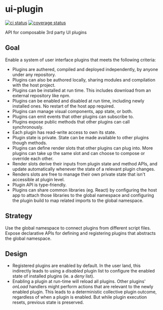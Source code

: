 # ui-plugin

[![ci status](https://github.com/skidding/ui-plugin/actions/workflows/test.yml/badge.svg)](https://github.com/skidding/ui-plugin/actions/workflows/test.yml)
[![coverage status](https://codecov.io/gh/skidding/ui-plugin/graph/badge.svg?token=7I0GQXENGB)](https://codecov.io/gh/skidding/ui-plugin)

API for composable 3rd party UI plugins

## Goal

Enable a system of user interface plugins that meets the following criteria:

- Plugins are authered, compiled and deployed independently, by anyone under any repository.
- Plugins can also be authored locally, sharing modules and compilation with the host project.
- Plugins can be installed at run time. This includes download from an external repository like npm.
- Plugins can be enabled and disabled at run time, including newly installed ones. No restart of the host app required.
- Plugins can manage visual components, app state, or both.
- Plugins can emit events that other plugins can subscribe to.
- Plugins expose public methods that other plugins can call synchronously.
- Each plugin has read-write access to own its state.
- Plugin state is private. State can be made available to other plugins though methods.
- Plugins can define render slots that other plugins can plug into. More plugins can take up the same slot and can choose to compose or override each other.
- Render slots derive their inputs from plugin state and method APIs, and update automatically whenever the state of a relevant plugin changes.
- Renders slots are free to manage their own private state that isn't accessible at plugin level.
- Plugin API is type-friendly.
- Plugins can share common libraries (eg. React) by configuring the host app to attach those libraries to the global namespace and configuring the plugin build to map related imports to the global namespace.

## Strategy

Use the global namespace to connect plugins from different script files. Expose declarative APIs for defining and registering plugins that abstracts the global namespace.

## Design

- Registered plugins are enabled by default. In the user land, this indirectly leads to using a _disabled_ plugin list to configure the enabled state of installed plugins (ie. a _deny_ list).
- Enabling a plugin at run-time will reload all plugins. Other plugins' _onLoad_ handlers might perform actions that are relevant to the newly enabled plugin. This leads to a deterministic collective plugin outcome, regardless of when a plugin is enabled. But while plugin execution resets, previous state is preserved.
